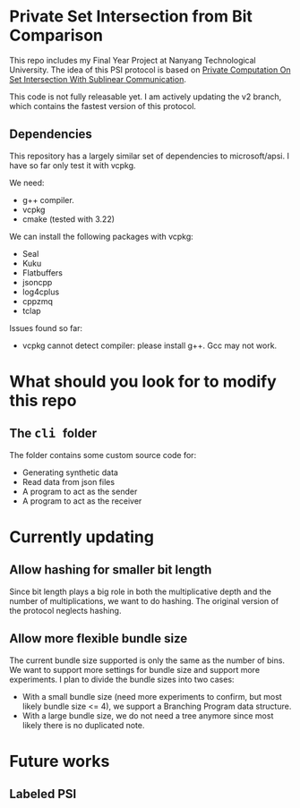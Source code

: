 # Private Set Intersection from Bit Comparison

This repo includes my Final Year Project at Nanyang Technological University. The idea of this PSI protocol is based on [Private Computation On Set Intersection With Sublinear Communication](https://eprint.iacr.org/2022/1137).

This code is not fully releasable yet. I am actively updating the v2 branch, which contains the fastest version of this protocol.

## Dependencies

This repository has a largely similar set of dependencies to microsoft/apsi.
I have so far only test it with vcpkg.

We need:
- g++ compiler.
- vcpkg
- cmake (tested with 3.22)

We can install the following packages with vcpkg:
- Seal
- Kuku
- Flatbuffers
- jsoncpp
- log4cplus
- cppzmq
- tclap

Issues found so far:
- vcpkg cannot detect compiler: please install g++. Gcc may not work.

# What should you look for to modify this repo

## The <tt> cli </tt> folder
The folder contains some custom source code for:
- Generating synthetic data
- Read data from json files
- A program to act as the sender
- A program to act as the receiver

# Currently updating
## Allow hashing for smaller bit length
Since bit length plays a big role in both the multiplicative depth and the number of multiplications, we want to do hashing. The original version of the protocol neglects hashing.

## Allow more flexible bundle size
The current bundle size supported is only the same as the number of bins. We want to support more settings for bundle size and support more experiments.
I plan to divide the bundle sizes into two cases:
- With a small bundle size (need more experiments to confirm, but most likely bundle size <= 4), we support a Branching Program data structure.
- With a large bundle size, we do not need a tree anymore since most likely there is no duplicated note.

# Future works
## Labeled PSI
